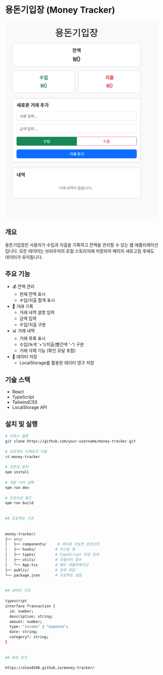 # 용돈기입장 (Money Tracker)

![Money Tracker](public/money-tracker.png)

## 개요

용돈기입장은 사용자가 수입과 지출을 기록하고 잔액을 관리할 수 있는 웹 애플리케이션입니다. 모든 데이터는 브라우저의 로컬 스토리지에 저장되어 페이지 새로고침 후에도 데이터가 유지됩니다.

## 주요 기능

- 💰 잔액 관리
  - 현재 잔액 표시
  - 수입/지출 합계 표시
- 📝 거래 기록
  - 거래 내역 설명 입력
  - 금액 입력
  - 수입/지출 구분
- 📊 거래 내역
  - 거래 목록 표시
  - 수입(녹색 '+')/지출(빨간색 '-') 구분
  - 거래 삭제 기능 (확인 모달 포함)
- 💾 데이터 저장
  - LocalStorage를 활용한 데이터 영구 저장

## 기술 스택

- React
- TypeScript
- TailwindCSS
- LocalStorage API

## 설치 및 실행

```bash
# 저장소 클론
git clone https://github.com/your-username/money-tracker.git

# 프로젝트 디렉토리 이동
cd money-tracker

# 의존성 설치
npm install

# 개발 서버 실행
npm run dev

# 프로덕션 빌드
npm run build


## 프로젝트 구조


money-tracker/
├── src/
│   ├── components/     # 재사용 가능한 컴포넌트
│   ├── hooks/         # 커스텀 훅
│   ├── types/         # TypeScript 타입 정의
│   ├── utils/         # 유틸리티 함수
│   └── App.tsx        # 메인 애플리케이션
├── public/            # 정적 파일
└── package.json       # 프로젝트 설정


## 데이터 구조

typescript
interface Transaction {
  id: number;
  description: string;
  amount: number;
  type: "income" | "expense";
  date: string;
  category?: string;
}


## 배포 링크

https://alex8396.github.io/money-tracker/
```
